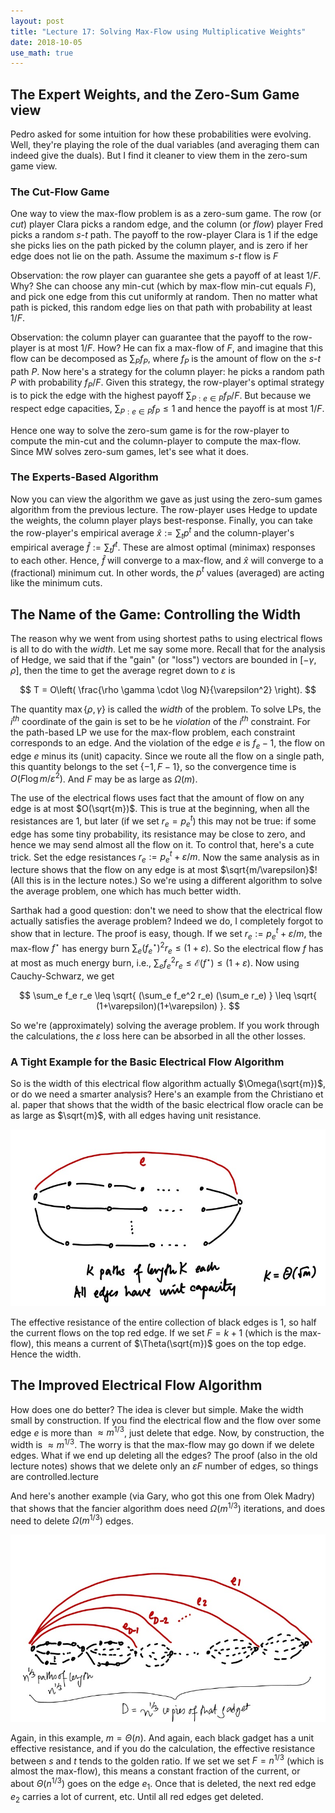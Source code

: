 ```yaml
---
layout: post
title: "Lecture 17: Solving Max-Flow using Multiplicative Weights"
date: 2018-10-05
use_math: true
---
```


## The Expert Weights, and the Zero-Sum Game view

Pedro asked for some intuition for how these probabilities were
evolving. Well, they're playing the role of the dual variables (and
averaging them can indeed give the duals). But I find it cleaner to view
them in the zero-sum game view.

### The Cut-Flow Game

One way to view the max-flow problem is as a zero-sum game. The row (or
_cut_) player Clara picks a random edge, and the column (or _flow_)
player Fred picks a random $s$-$t$ path. The payoff to the row-player
Clara is $1$ if the edge she picks lies on the path picked by the column
player, and is zero if her edge does not lie on the path. Assume the
maximum $s$-$t$ flow is $F$

Observation: the row player can guarantee she gets a payoff of at least
$1/F$. Why? She can choose any min-cut (which by max-flow min-cut equals
$F$), and pick one edge from this cut uniformly at random. Then no
matter what path is picked, this random edge lies on that path with
probability at least $1/F$.

Observation: the column player can guarantee that the payoff to the
row-player is at most $1/F$. How? He can fix a max-flow of $F$, and
imagine that this flow can be decomposed as $\sum_P f_P$, where $f_P$ is
the amount of flow on the $s$-$t$ path $P$. Now here's a strategy for
the column player: he picks a random path $P$ with probability
$f_P/F$. Given this strategy, the row-player's optimal strategy is to
pick the edge with the highest payoff $\sum_{P: e \in P} f_P/F$. But
because we respect edge capacities, $\sum_{P: e \in P} f_P \leq 1$ and
hence the payoff is at most $1/F$.

Hence one way to solve the zero-sum game is for the row-player to
compute the min-cut and the column-player to compute the max-flow. Since
MW solves zero-sum games, let's see what it does.

### The Experts-Based Algorithm

Now you can view the algorithm we gave as just using the zero-sum games
algorithm from the previous lecture. The row-player uses Hedge to update
the weights, the column player plays best-response. Finally, you can
take the row-player's empirical average $\hat{x} := \sum_t p^t$ and the
column-player's empirical average $\hat{f} := \sum_t f^t$. These are
almost optimal (minimax) responses to each other. Hence, $\hat{f}$ will
converge to a max-flow, and $\hat{x}$ will converge to a (fractional)
minimum cut. In other words, the $p^t$ values (averaged) are acting like the minimum cuts. 

## The Name of the Game: Controlling the Width

The reason why we went from using shortest paths to using electrical
flows is all to do with the _width_. Let me say some more. Recall that
for the analysis of Hedge, we said that if the "gain" (or "loss")
vectors are bounded in $[-\gamma, \rho]$, then the time to get the
average regret down to $\varepsilon$ is

$$ T = O\left( \frac{\rho \gamma \cdot \log N}{\varepsilon^2}
\right). $$

The quantity $\max\{\rho, \gamma\}$ is called the _width_ of the
problem. To solve LPs, the $i^{th}$ coordinate of the gain is set to be
he _violation_ of the $i^{th}$ constraint. For the path-based LP we use
for the max-flow problem, each constraint corresponds to an edge. And
the violation of the edge $e$ is $f_e - 1$, the flow on edge $e$ minus
its (unit) capacity. Since we route all the flow on a single path, this
quantity belongs to the set $\{-1, F-1\}$, so the convergence time is
$O(F \log m/\varepsilon^2)$. And $F$ may be as large as $\Omega(m)$. 

The use of the electrical flows uses fact that the amount of flow on any
edge is at most $O(\sqrt{m})$. This is true at the beginning, when all
the resistances are $1$, but later (if we set $r_e = p^t_e$) this may
not be true: if some edge has some tiny probability, its resistance may
be close to zero, and hence we may send almost all the flow on it. To
control that, here's a cute trick. Set the edge resistances $r_e :=
p^t_e + \varepsilon/m$. Now the same analysis as in lecture shows that
the flow on any edge is at most $\sqrt{m/\varepsilon}$! (All this is in
the lecture notes.) So we're using a different algorithm to solve the
average problem, one which has much better width.

Sarthak had a good question: don't we need to show that the electrical
flow actually satisfies the average problem? Indeed we do, I completely
forgot to show that in lecture. The proof is easy, though. If we set
$r_e := p^t_e + \varepsilon/m$, the max-flow $f^\star$ has energy burn
$\sum_e (f^\star_e)^2 r_e \leq (1+\varepsilon)$. So the electrical flow $f$
has at most as much energy burn, i.e., $\sum_e f^2_e r_e \leq
\mathcal{E}(f^\star) \leq (1+\varepsilon)$. Now using Cauchy-Schwarz, we get

$$ \sum_e f_e r_e \leq \sqrt{ (\sum_e f_e^2 r_e) (\sum_e r_e) } \leq
\sqrt{ (1+\varepsilon)(1+\varepsilon) }. $$

So we're (approximately) solving the average problem. If you work
through the calculations, the $\varepsilon$ loss here can be absorbed in
all the other losses.

### A Tight Example for the Basic Electrical Flow Algorithm

So is the width of this electrical flow algorithm actually
$\Omega(\sqrt{m})$, or do we need a smarter analysis? Here's an example
from the Christiano et al. paper that shows that the width of the basic
electrical flow oracle can be as large as $\sqrt{m}$, with all edges
having unit resistance. 

![Example for m-one-half](/figures/elecflow1.jpg)

The effective resistance of the entire
collection of black edges is $1$, so half the current flows on the top
red edge. If we set $F = k+1$ (which is the max-flow), this means a
current of $\Theta(\sqrt{m})$ goes on the top edge. Hence the width.

## The Improved Electrical Flow Algorithm

How does one do better? The idea is clever but simple. Make the width
small by construction. If you find the electrical flow and the flow over
some edge $e$ is more than $\approx m^{1/3}$, just delete that
edge. Now, by construction, the width is $\approx m^{1/3}$. The worry is
that the max-flow may go down if we delete edges. What if we end up
deleting all the edges? The proof (also in the old lecture notes) shows
that we delete only an $\varepsilon F$ number of edges, so things are
controlled.lecture

And here's another example (via Gary, who got this one from Olek Madry)
that shows that the fancier algorithm does need $\Omega(m^{1/3})$
iterations, and does need to delete $\Omega(m^{1/3})$ edges. 

![Example for m-one-third](/figures/elecflow2.jpg)

Again, in this example, $m = \Theta(n)$. And again, each black gadget
has a unit effective resistance, and if you do the calculation, the
effective resistance between $s$ and $t$ tends to the golden ratio. If
we set we set $F = n^{1/3}$ (which is almost the max-flow), this means a
constant fraction of the current, or about $\Theta(n^{1/3})$ goes on the
edge $e_1$. Once that is deleted, the next red edge $e_2$ carries a lot
of current, etc. Until all red edges get deleted.


